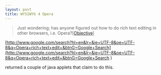 ```yaml
---
layout: post
title: WYSIWYG 4 Opera
---
```

> Just wondering;  has anyone figured out how to do rich text editing in other browsers, i.e. Opera?\[[Objective](http://objective.mine.nu/archive/2003/5/14.aspx#when:15:02:52.9048272)\]

[http://www.google.com/search?hl=en&lr=&ie=UTF-8&oe=UTF-8&q=Opera+rich+text+edit+&btnG=Google+Search](http://www.google.com/search?hl=en&lr=&ie=UTF-8&oe=UTF-8&q=Opera+rich+text+edit+&btnG=Google+Search
)

returned a couple of java applets that claim to do this.